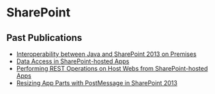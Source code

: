 # SharePoint #

## Past Publications

- [Interoperability between Java and SharePoint 2013 on Premises](https://blog.ch.atosconsulting.com/interoperability-between-java-and-sharepoint-2013-on-premises/)
- [Data Access in SharePoint-hosted Apps](https://blog2.ctp.com/data-access-in-sharepoint-hosted-apps/)
- [Performing REST Operations on Host Webs from SharePoint-hosted Apps](https://blog2.ctp.com/performing-rest-operations-on-host-webs-from-sharepoint-hosted-apps/)
- [Resizing App Parts with PostMessage in SharePoint 2013](https://blog2.ctp.com/resizing-app-parts-with-postmessage-in-sharepoint-2013/)
